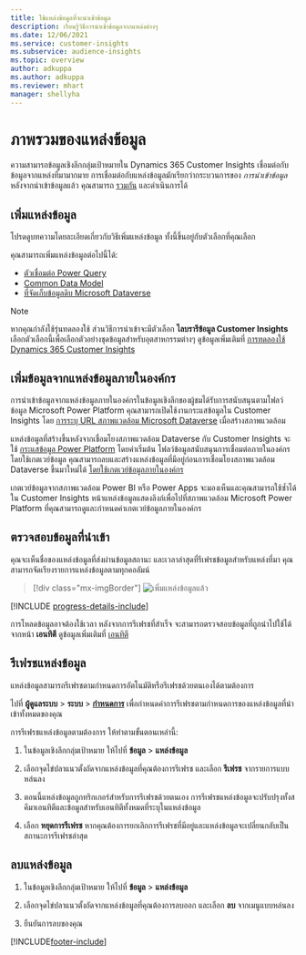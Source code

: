```yaml
---
title: ใช้แหล่งข้อมูลที่จะนำเข้าข้อมูล
description: เรียนรู้วิธีการนำเข้าข้อมูลจากแหล่งต่างๆ
ms.date: 12/06/2021
ms.service: customer-insights
ms.subservice: audience-insights
ms.topic: overview
author: adkuppa
ms.author: adkuppa
ms.reviewer: mhart
manager: shellyha
---
```


# <a name="data-sources-overview"></a>ภาพรวมของแหล่งข้อมูล



ความสามารถข้อมูลเชิงลึกกลุ่มเป้าหมายใน Dynamics 365 Customer Insights เชื่อมต่อกับข้อมูลจากแหล่งที่มามากมาย การเชื่อมต่อกับแหล่งข้อมูลมักเรียกว่ากระบวนการของ *การนำเข้าข้อมูล* หลังจากนำเข้าข้อมูลแล้ว คุณสามารถ [รวมกัน](data-unification.md) และดำเนินการได้

## <a name="add-a-data-source"></a>เพิ่มแหล่งข้อมูล

โปรดดูบทความโดยละเอียดเกี่ยวกับวิธีเพิ่มแหล่งข้อมูล ทั้งนี้ขึ้นอยู่กับตัวเลือกที่คุณเลือก

คุณสามารถเพิ่มแหล่งข้อมูลต่อไปนี้ได้:

- [ตัวเชื่อมต่อ Power Query](connect-power-query.md)
- [Common Data Model](connect-common-data-model.md)
- [ที่จัดเก็บข้อมูลดิบ Microsoft Dataverse](connect-dataverse-managed-lake.md)

> [!NOTE]
> หากคุณกำลังใช้รุ่นทดลองใช้ ส่วนวิธีการนำเข้าจะมีตัวเลือก **ไลบรารีข้อมูล Customer Insights** เลือกตัวเลือกนี้เพื่อเลือกตัวอย่างชุดข้อมูลสำหรับอุตสาหกรรมต่างๆ ดูข้อมูลเพิ่มเติมที่ [การทดลองใช้ Dynamics 365 Customer Insights](../trial-signup.md)

## <a name="add-data-from-on-premises-data-sources"></a>เพิ่มข้อมูลจากแหล่งข้อมูลภายในองค์กร

การนำเข้าข้อมูลจากแหล่งข้อมูลภายในองค์กรในข้อมูลเชิงลึกของผู้ชมได้รับการสนับสนุนตามโฟลว์ข้อมูล Microsoft Power Platform คุณสามารถเปิดใช้งานกระแสข้อมูลใน Customer Insights โดย [การระบุ URL สภาพแวดล้อม Microsoft Dataverse](create-environment.md) เมื่อสร้างสภาพแวดล้อม

แหล่งข้อมูลที่สร้างขึ้นหลังจากเชื่อมโยงสภาพแวดล้อม Dataverse กับ Customer Insights จะใช้ [กระแสข้อมูล Power Platform](/power-query/dataflows/overview-dataflows-across-power-platform-dynamics-365) โดยค่าเริ่มต้น โฟลว์ข้อมูลสนับสนุนการเชื่อมต่อภายในองค์กรโดยใช้เกตเวย์ข้อมูล คุณสามารถลบและสร้างแหล่งข้อมูลที่มีอยู่ก่อนการเชื่อมโยงสภาพแวดล้อม Dataverse ขึ้นมาใหม่ได้ [โดยใช้เกตเวย์ข้อมูลภายในองค์กร](/data-integration/gateway/service-gateway-app)

เกตเวย์ข้อมูลจากสภาพแวดล้อม Power BI หรือ Power Apps จะมองเห็นและคุณสามารถใช้ซ้ำได้ใน Customer Insights หน้าแหล่งข้อมูลแสดงลิงก์เพื่อไปที่สภาพแวดล้อม Microsoft Power Platform ที่คุณสามารถดูและกำหนดค่าเกตเวย์ข้อมูลภายในองค์กร

## <a name="review-ingested-data"></a>ตรวจสอบข้อมูลที่นำเข้า

คุณจะเห็นชื่อของแหล่งข้อมูลที่ส่งผ่านข้อมูลสถานะ และเวลาล่าสุดที่รีเฟรชข้อมูลสำหรับแหล่งที่มา คุณสามารถจัดเรียงรายการแหล่งข้อมูลตามทุกคอลัมน์

> [!div class="mx-imgBorder"]
> ![เพิ่มแหล่งข้อมูลแล้ว](media/configure-data-datasource-added.png "เพิ่มแหล่งข้อมูลแล้ว")

[!INCLUDE [progress-details-include](../includes/progress-details-pane.md)]

การโหลดข้อมูลอาจต้องใช้เวลา หลังจากการรีเฟรชที่สำเร็จ จะสามารถตรวจสอบข้อมูลที่ถูกนำไปใช้ได้จากหน้า **เอนทิตี** ดูข้อมูลเพิ่มเติมที่ [เอนทิตี](entities.md)

## <a name="refresh-a-data-source"></a>รีเฟรชแหล่งข้อมูล

แหล่งข้อมูลสามารถรีเฟรชตามกำหนดการอัตโนมัติหรือรีเฟรชด้วยตนเองได้ตามต้องการ 

ไปที่ **ผู้ดูแลระบบ** > **ระบบ** > [**กำหนดการ**](system.md#schedule-tab) เพื่อกำหนดค่าการรีเฟรชตามกำหนดการของแหล่งข้อมูลที่นำเข้าทั้งหมดของคุณ

การรีเฟรชแหล่งข้อมูลตามต้องการ ให้ทำตามขั้นตอนเหล่านี้:

1. ในข้อมูลเชิงลึกกลุ่มเป้าหมาย ให้ไปที่ **ข้อมูล** > **แหล่งข้อมูล**

2. เลือกจุดไข่ปลาแนวตั้งถัดจากแหล่งข้อมูลที่คุณต้องการรีเฟรช และเลือก **รีเฟรช** จากรายการแบบหล่นลง

3. ตอนนี้แหล่งข้อมูลถูกทริกเกอร์สำหรับการรีเฟรชด้วยตนเอง การรีเฟรชแหล่งข้อมูลจะปรับปรุงทั้งสคีมาเอนทิตีและข้อมูลสำหรับเอนทิตีทั้งหมดที่ระบุในแหล่งข้อมูล

4. เลือก **หยุดการรีเฟรช** หากคุณต้องการยกเลิกการรีเฟรชที่มีอยู่และแหล่งข้อมูลจะเปลี่ยนกลับเป็นสถานะการรีเฟรชล่าสุด

## <a name="delete-a-data-source"></a>ลบแหล่งข้อมูล

1. ในข้อมูลเชิงลึกกลุ่มเป้าหมาย ให้ไปที่ **ข้อมูล** > **แหล่งข้อมูล**

2. เลือกจุดไข่ปลาแนวตั้งถัดจากแหล่งข้อมูลที่คุณต้องการลบออก และเลือก **ลบ** จากเมนูแบบหล่นลง

3. ยืนยันการลบของคุณ


[!INCLUDE[footer-include](../includes/footer-banner.md)]
